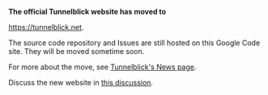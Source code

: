 **The official Tunnelblick website has moved to**

<a href='https://tunnelblick.net'><a href='https://tunnelblick.net'>https://tunnelblick.net</a></a>.

The source code repository and Issues are still hosted on this Google Code site. They will be moved sometime soon.

For more about the move, see <a href='https://tunnelblick.net/cNews.html#2015-07-14'>Tunnelblick's News page</a>.

Discuss the new website in <a href='https://groups.google.com/d/msg/tunnelblick-discuss/EYSZ7nhIY6k/mLYme6CZTmYJ'>this discussion</a>.
